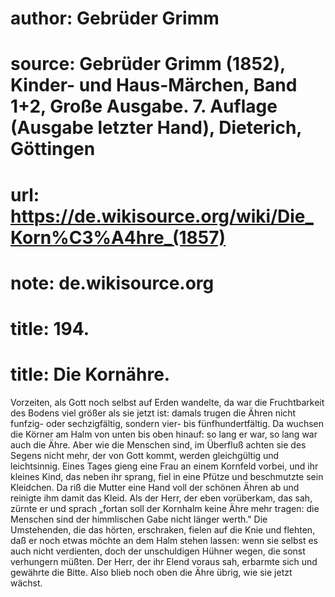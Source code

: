 # author: Gebrüder Grimm
# source: Gebrüder Grimm (1852), Kinder- und Haus-Märchen, Band 1+2, Große Ausgabe. 7. Auflage (Ausgabe letzter Hand), Dieterich, Göttingen
# url: https://de.wikisource.org/wiki/Die_Korn%C3%A4hre_(1857)
# note: de.wikisource.org
# title: 194.

# title: Die Kornähre.

Vorzeiten, als Gott noch selbst auf Erden wandelte, da war die Fruchtbarkeit des Bodens viel größer als sie jetzt ist: damals trugen die Ähren nicht funfzig- oder sechzigfältig, sondern vier- bis fünfhundertfältig. Da wuchsen die Körner am Halm von unten bis oben hinauf: so lang er war, so lang war auch die Ähre. Aber wie die Menschen sind, im Überfluß achten sie des Segens nicht mehr, der von Gott kommt, werden gleichgültig und leichtsinnig. Eines Tages gieng eine Frau an einem Kornfeld vorbei, und ihr kleines Kind, das neben ihr sprang, fiel in eine Pfütze und beschmutzte sein Kleidchen. Da riß die Mutter eine Hand voll der schönen Ähren ab und reinigte ihm damit das Kleid. Als der Herr, der eben vorüberkam, das sah, zürnte er und sprach „fortan soll der Kornhalm keine Ähre mehr tragen: die Menschen sind der himmlischen Gabe nicht länger werth." Die Umstehenden, die das hörten, erschraken, fielen auf die Knie und flehten, daß er noch etwas möchte an dem Halm stehen lassen: wenn sie selbst es auch nicht verdienten, doch der unschuldigen Hühner wegen, die sonst verhungern müßten. Der Herr, der ihr Elend voraus sah, erbarmte sich und gewährte die Bitte. Also blieb noch oben die Ähre übrig, wie sie jetzt wächst. 

